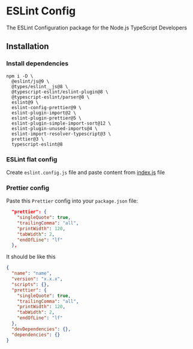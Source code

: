 # ESLint Config
The ESLint Configuration package for the Node.js TypeScript Developers

## Installation
### Install dependencies
```shell
npm i -D \
  @eslint/js@9 \
  @types/eslint__js@8 \
  @typescript-eslint/eslint-plugin@8 \
  @typescript-eslint/parser@8 \
  eslint@9 \
  eslint-config-prettier@9 \
  eslint-plugin-import@2 \
  eslint-plugin-prettier@5 \
  eslint-plugin-simple-import-sort@12 \
  eslint-plugin-unused-imports@4 \
  eslint-import-resolver-typescript@3 \
  prettier@3 \
  typescript-eslint@8
```

### ESLint flat config
Create `eslint.config.js` file and paste content from [index.js](./index.js) file

### Prettier config
Paste this `Prettier` config into your `package.json` file:
```json
  "prettier": {
    "singleQuote": true,
    "trailingComma": "all",
    "printWidth": 120,
    "tabWidth": 2,
    "endOfLine": "lf"
  },
```

It should be like this
```json
{
  "name": "name",
  "version": "x.x.x",
  "scripts": {},
  "prettier": {
    "singleQuote": true,
    "trailingComma": "all",
    "printWidth": 120,
    "tabWidth": 2,
    "endOfLine": "lf"
  },
  "devDependencies": {},
  "dependencies": {}
}
```